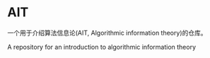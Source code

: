 # AIT

一个用于介绍算法信息论(AIT, Algorithmic information theory)的仓库。  

A repository for an introduction to algorithmic information theory
